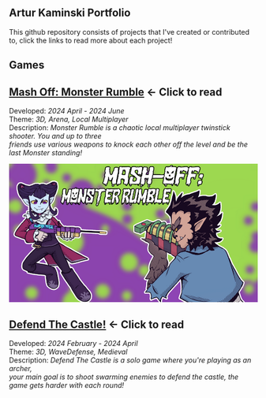## Artur Kaminski Portfolio
This github repository consists of projects that I've created or contributed to, click the links to read more about each project!

## Games

## [Mash Off: Monster Rumble](https://www.google.se/?hl=sv) ← Click to read
Developed: _2024 April - 2024 June_  
Theme: _3D, Arena, Local Multiplayer_  
Description: _Monster Rumble is a chaotic local multiplayer twinstick shooter. You and up to three  
friends use various weapons to knock each other off the level and be the last Monster standing!_

![image](https://github.com/Pirat1001/Portfolio/blob/main/Images/mash-off-monsterrumble_logo.png)  


  
## [Defend The Castle!](https://www.google.se/?hl=sv) ← Click to read
Developed: _2024 February - 2024 April_  
Theme: _3D, WaveDefense, Medieval_  
Description: _Defend The Castle is a solo game where you're playing as an archer,  
your main goal is to shoot swarming enemies to defend the castle, the game gets harder with each round!_
